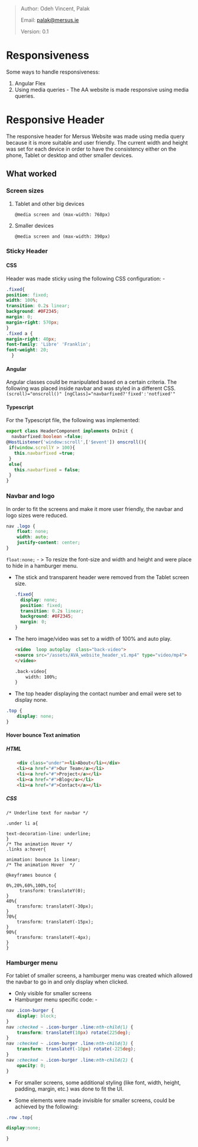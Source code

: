 > Author: Odeh Vincent, Palak
>
> Email: palak@mersus.ie
>
> Version: 0.1

# Responsiveness

Some ways to handle responsiveness:

1. Angular Flex
2. Using media queries - The AA website is made responsive using media queries.

# Responsive Header 

The responsive header for Mersus Website was made using media query because it is more suitable and user friendly.
The current width and height was set for each device in order to have the consistency either on the phone, Tablet or desktop and other smaller devices.

## What worked

### Screen sizes

1. Tablet and other big devices 

   `@media screen and (max-width: 768px)` 

2. Smaller devices 

   `@media screen and (max-width: 390px)`

### Sticky Header

#### CSS

Header was made sticky using the following CSS configuration: -

```scss
.fixed{
position: fixed;
width: 100%;
transition: 0.2s linear;
background: #0F2345;
margin: 0;
margin-right: 570px;
}
.fixed a {
margin-right: 40px;
font-family: 'Libre' 'Franklin';
font-weight: 20;
  }
```

#### Angular

Angular classes could be manipulated based on a certain criteria. The following was placed inside navbar and was styled in a different CSS.
 `(scroll)="onscroll()" [ngClass]="navbarfixed?'fixed':'notfixed'"`

#### Typescript

For the Typescript file, the following was implemented:

```typescript
export class HeaderComponent implements OnInit {
  navbarfixed:boolean =false;
@HostListener('window:scroll',['$event']) onscroll(){
 if(window.scrollY > 100){
   this.navbarfixed =true;
 }
 else{
   this.navbarfixed = false;
 }
}
```

### Navbar and logo

In order to fit the screens and make it more user friendly, the navbar and logo sizes were reduced. 

```scss
nav .logo {
    float: none;
    width: auto;
    justify-content: center;
}
```

`float:none;` - > To resize the font-size and width and height and were place to hide in a hamburger menu.

- The stick and transparent header were removed from the Tablet screen size. 

  ```scss
  .fixed{
    display: none;
    position: fixed;
    transition: 0.2s linear;
    background: #0F2345;
    margin: 0;
  }
  ```

- The hero image/video was set to a width of 100% and auto play.

  ```html
  <video  loop autoplay  class="back-video">
  <source src="/assets/AVA_website_header_v1.mp4" type="video/mp4">
  </video>

  .back-video{
      width: 100%;
  }
  ```

- The top header displaying the contact number and email were set to display none. 

```scss
.top {
    display: none;
}
```

#### Hover bounce Text animation

##### HTML

```html
    <div class="under"><li>About</li></div>
    <li><a href="#">Our Team</a></li>
    <li><a href="#">Project</a></li>
    <li><a href="#">Blog</a></li>
    <li><a href="#">Contact</a></li>
```
##### CSS

    /* Underline text for navbar */
    
    .under li a{
    
    text-decoration-line: underline; 
    }
    /* The animation Hover */
    .links a:hover{
    
    animation: bounce 1s linear;
    /* The animation Hover  */
    
    @keyframes bounce {
    
    0%,20%,60%,100%,to{  
         transform: translateY(0);
    }
    40%{
        transform: translateY(-30px);
    }
    70%{
        transform: translateY(-15px);
    }
    90%{
        transform: translateY(-4px);
    }
    }
### Hamburger menu

For tablet of smaller screens, a hamburger menu was created which allowed the navbar to go in and only display when clicked.

- Only visible for smaller screens
- Hamburger menu specific code: -

```scss
nav .icon-burger {
    display: block;
}
nav :checked ~ .icon-burger .line:nth-child(1) {
    transform: translateY(10px) rotate(225deg);
}
nav :checked ~ .icon-burger .line:nth-child(3) {
    transform: translateY(-10px) rotate(-225deg);
}
nav :checked ~ .icon-burger .line:nth-child(2) {
    opacity: 0;
}
```

- For smaller screens, some additional styling (like font, width, height, padding, margin, etc.) was done to fit the UI.  


- Some elements were made invisible for smaller screens, could be achieved by the following:

```scss
.row .top{

display:none;

}
```

